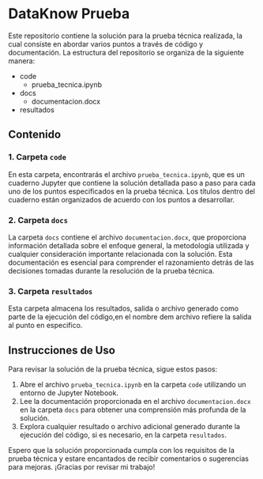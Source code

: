 # DataKnow Prueba
 
Este repositorio contiene la solución para la prueba técnica realizada, la cual consiste en abordar varios puntos a través de código y documentación. La estructura del repositorio se organiza de la siguiente manera:

- code
  - prueba_tecnica.ipynb
- docs
  - documentacion.docx
- resultados

## Contenido

### 1. Carpeta `code`

En esta carpeta, encontrarás el archivo `prueba_tecnica.ipynb`, que es un cuaderno Jupyter que contiene la solución detallada paso a paso para cada uno de los puntos especificados en la prueba técnica. Los títulos dentro del cuaderno están organizados de acuerdo con los puntos a desarrollar.

### 2. Carpeta `docs`

La carpeta `docs` contiene el archivo `documentacion.docx`, que proporciona información detallada sobre el enfoque general, la metodología utilizada y cualquier consideración importante relacionada con la solución. Esta documentación es esencial para comprender el razonamiento detrás de las decisiones tomadas durante la resolución de la prueba técnica.

### 3. Carpeta `resultados`

Esta carpeta almacena los resultados, salida o archivo generado como parte de la ejecución del código,en el nombre dem archivo refiere la salida al punto en especifico. 

## Instrucciones de Uso

Para revisar la solución de la prueba técnica, sigue estos pasos:

1. Abre el archivo `prueba_tecnica.ipynb` en la carpeta `code` utilizando un entorno de Jupyter Notebook.
2. Lee la documentación proporcionada en el archivo `documentacion.docx` en la carpeta `docs` para obtener una comprensión más profunda de la solución.
3. Explora cualquier resultado o archivo adicional generado durante la ejecución del código, si es necesario, en la carpeta `resultados`.

Espero que la solución proporcionada cumpla con los requisitos de la prueba técnica y estare encantados de recibir comentarios o sugerencias para mejoras. ¡Gracias por revisar mi trabajo!

